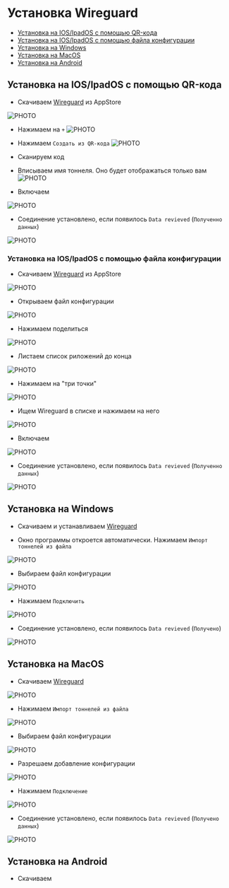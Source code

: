 # Установка Wireguard
* [Установка на IOS/IpadOS с помощью QR-кода](#chapter-01)
* [Установка на IOS/IpadOS с помощью файла конфигурации](#chapter-02)
* [Установка на Windows](#chapter-1)
* [Установка на MacOS](#chapter-2)
* [Установка на Android](#chapter-3)

<a id="chapter-01"></a>
## Установка на IOS/IpadOS с помощью QR-кода

- Скачиваем [Wireguard](https://apps.apple.com/ru/app/wireguard/id1441195209?l=en-GB) из AppStore

![PHOTO](https://github.com/kro-72/wireguard_installation/blob/main/ios/24-08-20%2012-53-06%203264.png)

- Нажимаем на `+`
![PHOTO](https://github.com/kro-72/wireguard_installation/blob/main/ios/photo_2024-08-20_16-26-42.jpg)

- Нажимаем `Создать из QR-кода`
![PHOTO](https://github.com/kro-72/wireguard_installation/blob/main/ios/photo_2024-08-20_16-26-52.jpg)

- Сканируем код

- Вписываем имя тоннеля. Оно будет отображаться только вам
![PHOTO](https://github.com/kro-72/wireguard_installation/blob/main/ios/photo_2024-08-20_16-26-50.jpg)

- Включаем

![PHOTO](https://github.com/kro-72/wireguard_installation/blob/main/ios/24-08-20%2012-55-02%203270.png)

- Соединение установлено, если появилось `Data revieved` (`Полученно данных`)

![PHOTO](https://github.com/kro-72/wireguard_installation/blob/main/ios/24-08-20%2012-55-27%203271.png)



<a id="chapter-02"></a>
### Установка на IOS/IpadOS с помощью файла конфигурации

- Скачиваем [Wireguard](https://apps.apple.com/ru/app/wireguard/id1441195209?l=en-GB) из AppStore

![PHOTO](https://github.com/kro-72/wireguard_installation/blob/main/ios/24-08-20%2012-53-06%203264.png)

- Открываем файл конфигурации
  
![PHOTO](https://github.com/kro-72/wireguard_installation/blob/main/ios/24-08-20%2012-54-24%203265.png)

- Нажимаем поделиться
  
![PHOTO](https://github.com/kro-72/wireguard_installation/blob/main/ios/24-08-20%2012-54-28%203266.png)

- Листаем список риложений до конца
  
![PHOTO](https://github.com/kro-72/wireguard_installation/blob/main/ios/24-08-20%2012-54-38%203267.png)

- Нажимаем на "три точки"

![PHOTO](https://github.com/kro-72/wireguard_installation/blob/main/ios/24-08-20%2012-54-43%203268.png)

- Ищем Wireguard в списке и нажимаем на него

![PHOTO](https://github.com/kro-72/wireguard_installation/blob/main/ios/24-08-20%2012-54-55%203269.png)

- Включаем

![PHOTO](https://github.com/kro-72/wireguard_installation/blob/main/ios/24-08-20%2012-55-02%203270.png)

- Соединение установлено, если появилось `Data revieved` (`Полученно данных`)

![PHOTO](https://github.com/kro-72/wireguard_installation/blob/main/ios/24-08-20%2012-55-27%203271.png)

<a id="chapter-1"></a>
## Установка на Windows
- Скачиваем и устанавливаем [Wireguard](https://github.com/kro-72/wireguard_installation/raw/main/windows/wireguard-installer.exe)

- Окно программы откроется автоматически. Нажимаем `Импорт тоннелей из файла`

![PHOTO](https://github.com/kro-72/wireguard_installation/blob/main/windows/Снимок%20экрана%202024-08-20%20124153.png)

- Выбираем файл конфигурации

![PHOTO](https://github.com/kro-72/wireguard_installation/blob/main/windows/Снимок%20экрана%202024-08-20%20124334.png)

- Нажимаем `Подключить`

![PHOTO](https://github.com/kro-72/wireguard_installation/blob/main/windows/Снимок%20экрана%202024-08-20%20124500.png)

- Соединение установлено, если появилось `Data revieved` (`Получено`)

![PHOTO](https://github.com/kro-72/wireguard_installation/blob/main/windows/Снимок%20экрана%202024-08-20%20124638.png)

<a id="chapter-2"></a>
## Установка на MacOS
- Скачиваем [Wireguard](https://apps.apple.com/ru/app/wireguard/id1451685025?mt=12)

![PHOTO](https://github.com/kro-72/wireguard_installation/blob/main/macos/Снимок%20экрана%202024-08-20%20в%2012.22.55.png)

- Нажимаем `Импорт тоннелей из файла`

![PHOTO](https://github.com/kro-72/wireguard_installation/blob/main/macos/Снимок%20экрана%202024-08-20%20в%2012.23.59.png)

- Выбираем файл конфигурации

![PHOTO](https://github.com/kro-72/wireguard_installation/blob/main/macos/Снимок%20экрана%202024-08-20%20в%2012.27.14.png)

- Разрешаем добавление конфигурации

![PHOTO](https://github.com/kro-72/wireguard_installation/blob/main/macos/Снимок%20экрана%202024-08-20%20в%2012.27.36.png)

- Нажимаем `Подключение`

![PHOTO](https://github.com/kro-72/wireguard_installation/blob/main/macos/Снимок%20экрана%202024-08-20%20в%2012.28.12.png)

- Соединение установлено, если появилось `Data revieved` (`Получено данных`)

![PHOTO](https://github.com/kro-72/wireguard_installation/blob/main/macos/Снимок%20экрана%202024-08-20%20в%2012.28.24.png)

<a id="chapter-3"></a>
## Установка на Android
- Скачиваем
